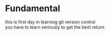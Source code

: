# Fundamental
this is first day in learning git version control  
you have to learn seriously to get the best return.